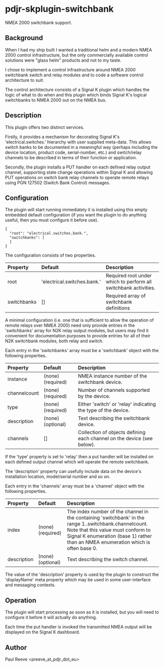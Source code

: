 # pdjr-skplugin-switchbank

NMEA 2000 switchbank support.

## Background

When I had my ship built I wanted a traditional helm and a modern
NMEA 2000 control infrastructure, but the only commercially available
control solutions were "glass helm" products and not to my taste.

I chose to implement a control infrastructure around NMEA 2000
switchbank switch and relay modules and to code a software control
architecture to suit.

The control architecture consists of a Signal K plugin which handles
the logic of what to do when and this plugin which binds Signal K's
logical switchbanks to NMEA 2000 out on the NMEA bus.

## Description

This plugin offers two distinct services.

Firstly, it provides a mechanism for decorating Signal K's
'electrical.switches.' hierarchy with user supplied meta-data.
This allows switch banks to be documented in a meaningful way (perhaps
including the device location, product code, serial-number, etc.) and
switch/relay channels to be described in terms of their function or
application.

Secondly, the plugin installs a PUT handler on each defined relay
output channel, supporting state change operations within Signal K and
allowing PUT operations on switch bank relay channels to operate remote
relays using PGN 127502 (Switch Bank Control) messages.

## Configuration

The plugin will start running immediately it is installed using this
empty embedded default configuration (if you want the plugin to do
anything useful, then you must configure it before use).

```
{
  "root": "electrical.switches.bank.",
  "switchbanks": [    
  ]
}
```

The configuration consists of two properties.

| Property    | Default                     | Description |
| :---------- | :-------------------------- | :---------- |
| root        | 'electrical.switches.bank.' | Required root under which to perform all switchbank activities. |
| switchbanks | []                          | Required array of switchbank definitions |

A minimal configuration (i.e. one that is sufficient to allow the
operation of remote relays over NMEA 2000) need only provide entries in
the 'switchbanks' array for N2K relay output modules, but users may
find it convenient for documentation purposes to provide entries for
all of their N2K switchbank modules, both relay and switch.

Each entry in the 'switchbanks' array must be a 'switchbank' object
with the following properties.

| Property     | Default                     | Description |
| :----------- | :-------------------------- | :---------- |
| instance     | (none) (required)           | NMEA instance number of the switchbank device. |
| channelcount | (none) (required)           | Number of channels supported by the device. |
| type         | (none) (required)           | Either 'switch' or 'relay' indicating the type of the device. |
| description  | (none) (optional)           | Text describing the switchbank device. |
| channels     | []                          | Collection of objects defining each channel on the device (see below). |

If the 'type' property is set to 'relay' then a put handler will be
installed on each defined output channel which will operate the remote
switchbank.

The 'description' property can usefully include data on the device's
installation location, model/serial number and so on.

Each entry in the 'channels' array must be a 'channel' object with the
following properties.

| Property     | Default                     | Description |
| :----------- | :-------------------------- | :---------- |
| index        | (none) (required)           | The index number of the channel in the containing 'switchbank' in the range 1..switchbank.channelcount. Note that this value must conform to Signal K enumeration (base 1) rather than an NMEA enumeration which is often base 0. |
| description  | (none) (optional)           | Text describing the switch channel.

The value of the 'description' property is used by the plugin to
construct the 'displayName' meta property which may be used in some
user-interface and messaging contexts.

## Operation

The plugin will start processing as soon as it is installed, but you
will need to configure it before it will actually do anything.

Each time the put handler is invoked the transmitted NMEA output
will be displayed on the Signal K dashboard.

## Author

Paul Reeve <preeve_at_pdjr_dot_eu>

